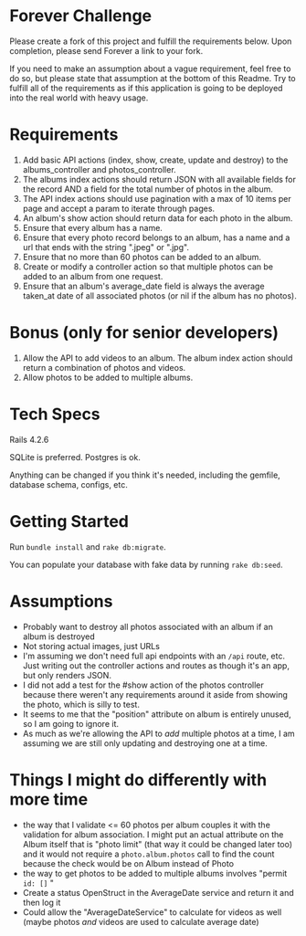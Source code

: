 # Forever Challenge
Please create a fork of this project and fulfill the requirements below.  Upon completion, please send Forever a link to your fork.

If you need to make an assumption about a vague requirement, feel free to do so, but please state that assumption at the bottom of this Readme.  Try to fulfill all of the requirements as if this application is going to be deployed into the real world with heavy usage.


# Requirements
1. Add basic API actions (index, show, create, update and destroy) to the albums_controller and photos_controller.
2. The albums index actions should return JSON with all available fields for the record AND a field for the total number of photos in the album.
3. The API index actions should use pagination with a max of 10 items per page and accept a param to iterate through pages.
4. An album's show action should return data for each photo in the album.
5. Ensure that every album has a name.
6. Ensure that every photo record belongs to an album, has a name and a url that ends with the string ".jpeg" or ".jpg".
7. Ensure that no more than 60 photos can be added to an album.
8. Create or modify a controller action so that multiple photos can be added to an album from one request.
9. Ensure that an album's average_date field is always the average taken_at date of all associated photos (or nil if the album has no photos).


# Bonus (only for senior developers)
1. Allow the API to add videos to an album.  The album index action should return a combination of photos and videos.
2. Allow photos to be added to multiple albums.


# Tech Specs
Rails 4.2.6

SQLite is preferred. Postgres is ok.

Anything can be changed if you think it's needed, including the gemfile, database schema, configs, etc.


# Getting Started
Run `bundle install` and `rake db:migrate`.

You can populate your database with fake data by running `rake db:seed`.

# Assumptions
 * Probably want to destroy all photos associated with an album if an album is destroyed
 * Not storing actual images, just URLs
 * I'm assuming we don't need full api endpoints with an `/api` route, etc. Just writing out the controller actions and routes as though it's an app, but only renders JSON.
 * I did not add a test for the #show action of the photos controller because there weren't any requirements around it aside from showing the photo, which is silly to test.
 * It seems to me that the "position" attribute on album is entirely unused, so I am going to ignore it.
 * As much as we're allowing the API to _add_ multiple photos at a time, I am assuming we are still only updating and destroying one at a time.

# Things I might do differently with more time
* the way that I validate <= 60 photos per album couples it with the validation for album association. I might put an actual attribute on the Album itself that is "photo limit" (that way it could be changed later too) and it would not require a `photo.album.photos` call to find the count because the check would be on Album instead of Photo
* the way to get photos to be added to multiple albums involves "permit `id: []` "
* Create a status OpenStruct in the AverageDate service and return it and then log it
* Could allow the "AverageDateService" to calculate for videos as well (maybe photos _and_ videos are used to calculate average date)
